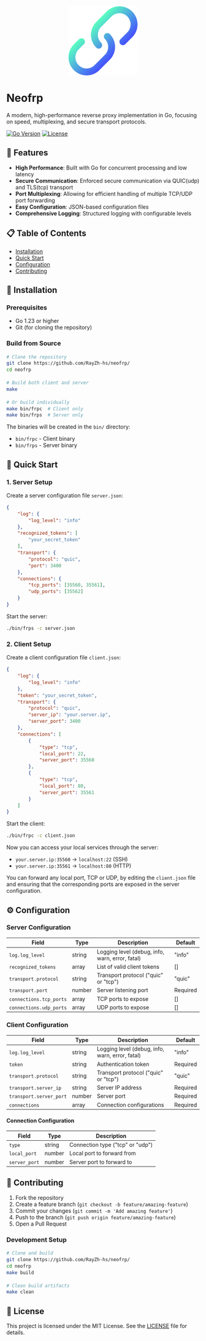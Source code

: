<div align="center">
  <img src="./public/icon.png" alt="neofrp-logo" width="180">
</div>

# Neofrp

A modern, high-performance reverse proxy implementation in Go, focusing on speed, multiplexing, and secure transport protocols.

[![Go Version](https://img.shields.io/badge/go-%3E%3D1.23-blue.svg)](https://golang.org/)
[![License](https://img.shields.io/badge/license-MIT-green.svg)](./public/license.pdf)

## 🚀 Features

- **High Performance**: Built with Go for concurrent processing and low latency
- **Secure Communication**: Enforced secure communication via QUIC(udp) and TLS(tcp) transport
- **Port Multiplexing**: Allowing for efficient handling of multiple TCP/UDP port forwarding
- **Easy Configuration**: JSON-based configuration files
- **Comprehensive Logging**: Structured logging with configurable levels

## 📋 Table of Contents

- [Installation](#-installation)
- [Quick Start](#-quick-start)
- [Configuration](#-configuration)
- [Contributing](#-contributing)

## 🔧 Installation

### Prerequisites

- Go 1.23 or higher
- Git (for cloning the repository)

### Build from Source

```bash
# Clone the repository
git clone https://github.com/RayZh-hs/neofrp/
cd neofrp

# Build both client and server
make

# Or build individually
make bin/frpc  # Client only
make bin/frps  # Server only
```

The binaries will be created in the `bin/` directory:
- `bin/frpc` - Client binary
- `bin/frps` - Server binary

## 🚀 Quick Start

### 1. Server Setup

Create a server configuration file `server.json`:

```json
{
    "log": {
        "log_level": "info"
    },
    "recognized_tokens": [
        "your_secret_token"
    ],
    "transport": {
        "protocol": "quic",
        "port": 3400
    },
    "connections": {
        "tcp_ports": [35560, 35561],
        "udp_ports": [35562]
    }
}
```

Start the server:
```bash
./bin/frps -c server.json
```

### 2. Client Setup

Create a client configuration file `client.json`:

```json
{
    "log": {
        "log_level": "info"
    },
    "token": "your_secret_token",
    "transport": {
        "protocol": "quic",
        "server_ip": "your.server.ip",
        "server_port": 3400
    },
    "connections": [
        {
            "type": "tcp",
            "local_port": 22,
            "server_port": 35560
        },
        {
            "type": "tcp",
            "local_port": 80,
            "server_port": 35561
        }
    ]
}
```

Start the client:
```bash
./bin/frpc -c client.json
```

Now you can access your local services through the server:
- `your.server.ip:35560` → `localhost:22` (SSH)
- `your.server.ip:35561` → `localhost:80` (HTTP)

You can forward any local port, TCP or UDP, by editing the `client.json` file and ensuring that the corresponding ports are exposed in the server configuration.

## ⚙️ Configuration

### Server Configuration

| Field | Type | Description | Default |
|-------|------|-------------|---------|
| `log.log_level` | string | Logging level (debug, info, warn, error, fatal) | "info" |
| `recognized_tokens` | array | List of valid client tokens | [] |
| `transport.protocol` | string | Transport protocol ("quic" or "tcp") | "quic" |
| `transport.port` | number | Server listening port | Required |
| `connections.tcp_ports` | array | TCP ports to expose | [] |
| `connections.udp_ports` | array | UDP ports to expose | [] |

### Client Configuration

| Field | Type | Description | Default |
|-------|------|-------------|---------|
| `log.log_level` | string | Logging level (debug, info, warn, error, fatal) | "info" |
| `token` | string | Authentication token | Required |
| `transport.protocol` | string | Transport protocol ("quic" or "tcp") | "quic" |
| `transport.server_ip` | string | Server IP address | Required |
| `transport.server_port` | number | Server port | Required |
| `connections` | array | Connection configurations | Required |

#### Connection Configuration

| Field | Type | Description |
|-------|------|-------------|
| `type` | string | Connection type ("tcp" or "udp") |
| `local_port` | number | Local port to forward from |
| `server_port` | number | Server port to forward to |

## 🤝 Contributing

1. Fork the repository
2. Create a feature branch (`git checkout -b feature/amazing-feature`)
3. Commit your changes (`git commit -m 'Add amazing feature'`)
4. Push to the branch (`git push origin feature/amazing-feature`)
5. Open a Pull Request

### Development Setup

```bash
# Clone and build
git clone https://github.com/RayZh-hs/neofrp/
cd neofrp
make build

# Clean build artifacts
make clean
```

## 📄 License

This project is licensed under the MIT License. See the [LICENSE](./LICENSE) file for details.
